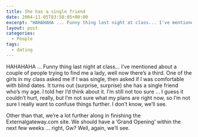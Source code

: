 ```yaml
---
title: She has a single friend
date: 2004-11-05T03:58:05+00:00
excerpt: "HAHAHAHA ... Funny thing last night at class... I've mentioned about a couple of people trying to find me a lady, well"
layout: post
categories:
  - People
tags:
  - dating
---
```

HAHAHAHA &#8230; Funny thing last night at class&#8230; I&#8217;ve mentioned about a couple of people trying to find me a lady, well now there&#8217;s a third. One of the girls in my class asked me if I was single, then asked if I was comfortable with blind dates. It turns out (surprise, surprise) she has a single friend who&#8217;s my age. I told her I&#8217;d think about it. I&#8217;m still not too sure &#8230; I guess it couldn&#8217;t hurt, really, but I&#8217;m not sure what my plans are right now, so I&#8217;m not sure I really want to confuse things further. I don&#8217;t know, we&#8217;ll see.

Other than that, we&#8217;re a lot further along in finishing the Externalgateway.com site. We should have a &#8216;Grand Opening&#8217; within the next few weeks &#8230; right, Gw? Well, again, we&#8217;ll see.